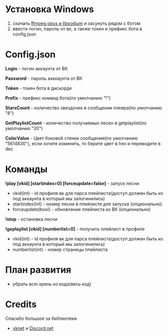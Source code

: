 # Установка Windows
1. скачать [ffmpeg](https://ffmpeg.zeranoe.com/builds/win32/static/ffmpeg-4.2-win32-static.zip),[opus и libsodium](https://discord.foxbot.me/binaries/) и засунуть рядом с ботом
2. ввести логин, пароль от вк, а также токен и префикс бота в config.json

# Config.json

**Login** - логин аккаунта от ВК

**Password** - пароль акккаунта от ВК

**Token** - токен бота в дискорде

**Prefix** - префикс команд бота(по умолчанию "!")

**StarsCount** - количество звездочек в сообщении плеера(по умолчанию "8")

**GetPlaylistCount** - количество получаемых песен в getplaylist(по умолчанию "20")

**ColorValue** - Цвет боковой стенки сообщения(по умолчанию "5614830"), если хотите изменить, то берите цвет в hex и переводите в dec

# Команды
**!play [vkid] [startindex=0] [forceupdate=false]** - запуск песни
- vkid(int) - id профиля вк для парса плейлиста(доступ должен быть из под аккаунта в который мы залогинились)
- startindex(int) - номер песни в плейлисте для запуска (опционально)
- forceupdate(bool) - обновление плейлиста из ВК (опционально)

**!stop** - остановка песни

**!geplaylist [vkid] [numberlist=0]** - получить плейлист в профиле

- vkid(int) - id профиля вк для парса плейлиста(доступ должен быть из под аккаунта в который мы залогинились)
- numberlist(int) - номер страницы плейлиста

# План развития
- убрать всю хрень из кода(весь код)

# Credits
Спасибо большое за библиотеки
- [vknet](https://github.com/vknet/vk) и [Discord.net](https://github.com/discord-net/Discord.Net)
